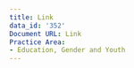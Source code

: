 ```yaml
---
title: Link
data_id: '352'
Document URL: Link
Practice Area:
- Education, Gender and Youth
---
```


